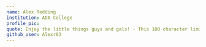 ```yaml
---
name: Alex Redding
institution: ADA College
profile_pic: 
quote: Enjoy the little things guys and gals! - This 100 character limit is all mine and I shall use it! ha
github_user: Alexr03
---
```

